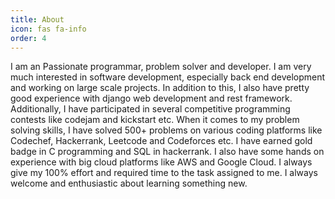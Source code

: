 ```yaml
---
title: About
icon: fas fa-info
order: 4
---
```



<!-- > **Note**: Add Markdown syntax content to file `_tabs/about.md` and it will show up on this page. -->

I am an Passionate programmar, problem solver and developer. I am very much interested in software development, especially back end development and working on large scale projects. In addition to this, I also have pretty good experience with django web development and rest framework. Additionally, I have participated in several competitive programming contests like codejam and kickstart etc. When it comes to my problem solving skills, I have solved 500+ problems on various coding platforms like Codechef, Hackerrank, Leetcode and Codeforces etc. I have earned gold badge in C programming and SQL in hackerrank. I also have some hands on experience with big cloud platforms like AWS and Google Cloud. I always give my 100% effort and required time to the task assigned to me. I always welcome and enthusiastic about learning something new.
